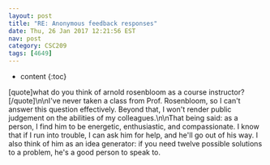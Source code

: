 ```yaml
---
layout: post
title: "RE: Anonymous feedback responses"
date: Thu, 26 Jan 2017 12:21:56 EST
nav: post
category: CSC209
tags: [4649]
---
```


* content
{:toc}

[quote]what do you think of arnold rosenbloom as a course instructor? [/quote]\n\nI've never taken a class from Prof. Rosenbloom, so I can't answer this question effectively. Beyond that, I won't render public judgement on the abilities of my colleagues.\n\nThat being said: as a person, I find him to be energetic, enthusiastic, and compassionate. I know that if I run into trouble, I can ask him for help, and he'll go out of his way. I also think of him as an idea generator: if you need twelve possible solutions to a problem, he's a good person to speak to.
<!-- more -->
<p></p>
